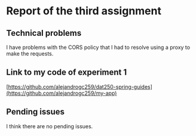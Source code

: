 # Report of the third assignment
## Technical problems
I have problems with the CORS policy that I had to resolve using a proxy to make the requests.

## Link to my code of experiment 1
[https://github.com/alejandrogc259/dat250-spring-guides](https://github.com/alejandrogc259/my-app)

## Pending issues
I think there are no pending issues.
